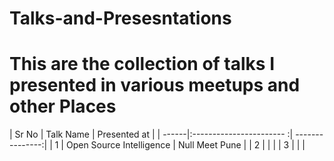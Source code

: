 # Talks-and-Presesntations

# This are the collection of talks I presented in various meetups and other Places


| Sr No | Talk Name                | Presented at    |
| ------|:----------------------- :| ---------------:|
| 1     | Open Source Intelligence | Null Meet Pune  |
| 2     |                          |                 |
| 3     |                          |                 |
